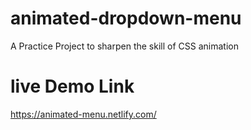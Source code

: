# animated-dropdown-menu
A Practice Project to sharpen the skill of CSS animation

# live Demo Link
https://animated-menu.netlify.com/
